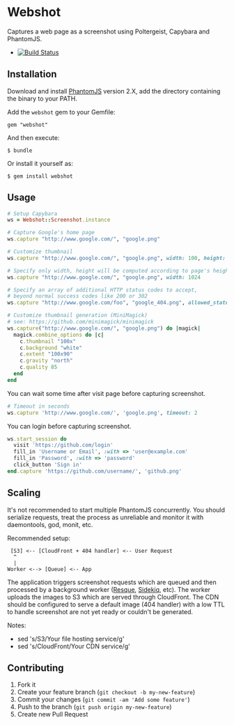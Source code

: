 # Webshot

Captures a web page as a screenshot using Poltergeist, Capybara and PhantomJS.

  - [![Build Status](https://travis-ci.org/vitalie/webshot.svg?branch=master)](https://travis-ci.org/vitalie/webshot)

## Installation

Download and install [PhantomJS](http://phantomjs.org/releases.html) version 2.X,
add the directory containing the binary to your PATH.

Add the `webshot` gem to your Gemfile:

    gem "webshot"

And then execute:

    $ bundle

Or install it yourself as:

    $ gem install webshot

## Usage

```rb
# Setup Capybara
ws = Webshot::Screenshot.instance

# Capture Google's home page
ws.capture "http://www.google.com/", "google.png"

# Customize thumbnail
ws.capture "http://www.google.com/", "google.png", width: 100, height: 90, quality: 85

# Specify only width, height will be computed according to page's height
ws.capture "http://www.google.com/", "google.png", width: 1024

# Specify an array of additional HTTP status codes to accept,
# beyond normal success codes like 200 or 302
ws.capture "http://www.google.com/foo", "google_404.png", allowed_status_codes: [404]

# Customize thumbnail generation (MiniMagick)
# see: https://github.com/minimagick/minimagick
ws.capture("http://www.google.com/", "google.png") do |magick|
  magick.combine_options do |c|
    c.thumbnail "100x"
    c.background "white"
    c.extent "100x90"
    c.gravity "north"
    c.quality 85
  end
end

```

You can wait some time after visit page before capturing screenshot.

```rb
# Timeout in seconds
ws.capture 'http://www.google.com/', 'google.png', timeout: 2

```

You can login before capturing screenshot.

```rb
ws.start_session do
  visit 'https://github.com/login'
  fill_in 'Username or Email', :with => 'user@example.com'
  fill_in 'Password', :with => 'password'
  click_button 'Sign in'
end.capture 'https://github.com/username/', 'github.png'

```

## Scaling

It's not recommended to start multiple PhantomJS concurrently.
You should serialize requests, treat the process as unreliable and
monitor it with daemontools, god, monit, etc.

Recommended setup:

     [S3] <-- [CloudFront + 404 handler] <-- User Request
      ^
      |
    Worker <--> [Queue] <-- App


The application triggers screenshot requests which are queued and
then processed by a background worker ([Resque](https://github.com/resque/resque), [Sidekiq](https://github.com/mperham/sidekiq), etc).
The worker uploads the images to S3 which are served through
CloudFront. The CDN should be configured to serve a default
image (404 handler) with a low TTL to handle screenshot are not
yet ready or couldn't be generated.

Notes:
  - sed 's/S3/Your file hosting service/g'
  - sed 's/CloudFront/Your CDN service/g'

## Contributing

1. Fork it
2. Create your feature branch (`git checkout -b my-new-feature`)
3. Commit your changes (`git commit -am 'Add some feature'`)
4. Push to the branch (`git push origin my-new-feature`)
5. Create new Pull Request
